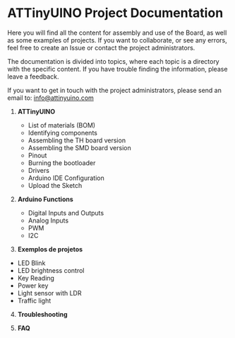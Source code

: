# ATTinyUINO Project Documentation

Here you will find all the content for assembly and use of the Board, as well as some examples of projects. If you want to collaborate, or see any errors, feel free to create an Issue or contact the project administrators.

The documentation is divided into topics, where each topic is a directory with the specific content. If you have trouble finding the information, please leave a feedback.

If you want to get in touch with the project administrators, please send an email to: info@attinyuino.com

1. **ATTinyUINO**
	* List of materials (BOM)
	* Identifying components
	* Assembling the TH board version
	* Assembling the SMD board version
	* Pinout
	* Burning the bootloader
  	* Drivers
	* Arduino IDE Configuration
	* Upload the Sketch

2. **Arduino Functions**

	- Digital Inputs and Outputs
	- Analog Inputs
	- PWM
	- I2C

3. **Exemplos de projetos**

- LED Blink
- LED brightness control
- Key Reading
- Power key
- Light sensor with LDR
- Traffic light

4. **Troubleshooting**

5. **FAQ**